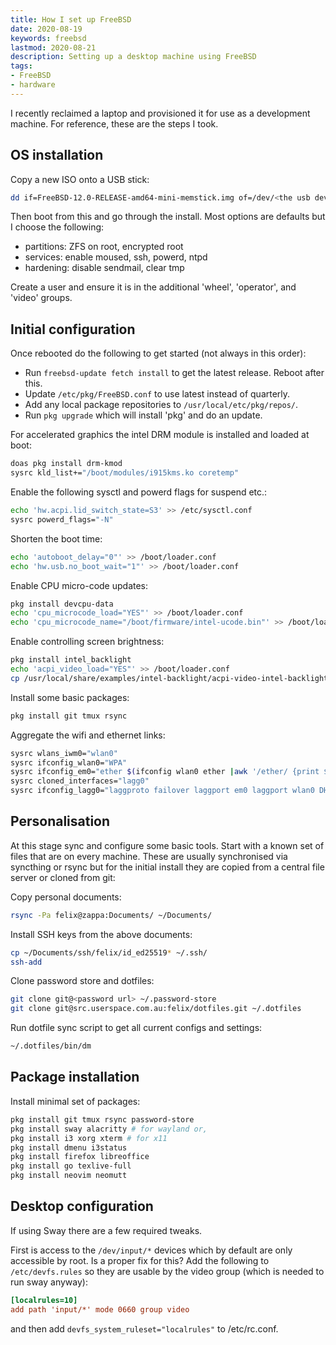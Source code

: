 ```yaml
---
title: How I set up FreeBSD
date: 2020-08-19
keywords: freebsd
lastmod: 2020-08-21
description: Setting up a desktop machine using FreeBSD
tags:
- FreeBSD
- hardware
---
```


I recently reclaimed a laptop and provisioned it for use as a development
machine. For reference, these are the steps I took.

## OS installation

Copy a new ISO onto a USB stick:

```sh
dd if=FreeBSD-12.0-RELEASE-amd64-mini-memstick.img of=/dev/<the usb device> bs=1M
```

Then boot from this and go through the install. Most options are defaults but I
choose the following:

- partitions: ZFS on root, encrypted root
- services: enable moused, ssh, powerd, ntpd
- hardening: disable sendmail, clear tmp

Create a user and ensure it is in the additional 'wheel', 'operator', and
'video' groups.

## Initial configuration

Once rebooted do the following to get started (not always in this order):

- Run `freebsd-update fetch install` to get the latest release. Reboot after this.
- Update `/etc/pkg/FreeBSD.conf` to use latest instead of quarterly.
- Add any local package repositories to `/usr/local/etc/pkg/repos/`.
- Run `pkg upgrade` which will install 'pkg' and do an update.

For accelerated graphics the intel DRM module is installed and loaded at boot:

```sh
doas pkg install drm-kmod
sysrc kld_list+="/boot/modules/i915kms.ko coretemp"
```

Enable the following sysctl and powerd flags for suspend etc.:

```sh
echo 'hw.acpi.lid_switch_state=S3' >> /etc/sysctl.conf
sysrc powerd_flags="-N"
```

Shorten the boot time:

```sh
echo 'autoboot_delay="0"' >> /boot/loader.conf
echo 'hw.usb.no_boot_wait="1"' >> /boot/loader.conf
```

Enable CPU micro-code updates:

```sh
pkg install devcpu-data
echo 'cpu_microcode_load="YES"' >> /boot/loader.conf
echo 'cpu_microcode_name="/boot/firmware/intel-ucode.bin"' >> /boot/loader.conf
```

Enable controlling screen brightness:

```sh
pkg install intel_backlight
echo 'acpi_video_load="YES"' >> /boot/loader.conf
cp /usr/local/share/examples/intel-backlight/acpi-video-intel-backlight.conf /usr/local/etc/devd/
```

Install some basic packages:

```sh
pkg install git tmux rsync
```

Aggregate the wifi and ethernet links:

```sh
sysrc wlans_iwm0="wlan0"
sysrc ifconfig_wlan0="WPA"
sysrc ifconfig_em0="ether $(ifconfig wlan0 ether |awk '/ether/ {print $2}')"
sysrc cloned_interfaces="lagg0"
sysrc ifconfig_lagg0="laggproto failover laggport em0 laggport wlan0 DHCP"

```

## Personalisation

At this stage sync and configure some basic tools. Start with a known set of
files that are on every machine. These are usually synchronised via syncthing
or rsync but for the initial install they are copied from a central file server
or cloned from git:

Copy personal documents:

```sh
rsync -Pa felix@zappa:Documents/ ~/Documents/
```

Install SSH keys from the above documents:

```sh
cp ~/Documents/ssh/felix/id_ed25519* ~/.ssh/
ssh-add
```

Clone password store and dotfiles:

```sh
git clone git@<password url> ~/.password-store
git clone git@src.userspace.com.au:felix/dotfiles.git ~/.dotfiles
```

Run dotfile sync script to get all current configs and settings:

```sh
~/.dotfiles/bin/dm
```

## Package installation

Install minimal set of packages:

```sh
pkg install git tmux rsync password-store
pkg install sway alacritty # for wayland or,
pkg install i3 xorg xterm # for x11
pkg install dmenu i3status
pkg install firefox libreoffice
pkg install go texlive-full
pkg install neovim neomutt
```

## Desktop configuration

If using Sway there are a few required tweaks.

First is access to the `/dev/input/*` devices which by default are only
accessible by root. Is a proper fix for this? Add the following to
`/etc/devfs.rules` so they are usable by the video group (which is needed to
run sway anyway):

```ini
[localrules=10]
add path 'input/*' mode 0660 group video
```

and then add `devfs_system_ruleset="localrules"` to /etc/rc.conf.
